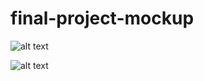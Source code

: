 # final-project-mockup
![alt text](https://github.com/dankoo/final-project-mockup/master/master/doc/screenshot1.png)

![alt text](https://github.com/dankoo/final-project-mockup/master/master/doc/screenshot2.png)


